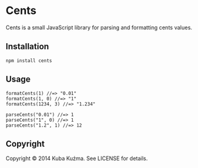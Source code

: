 # Cents

Cents is a small JavaScript library for parsing and formatting cents values.

## Installation

    npm install cents

## Usage

    formatCents(1) //=> "0.01"
    formatCents(1, 0) //=> "1"
    formatCents(1234, 3) //=> "1.234"

    parseCents("0.01") //=> 1
    parseCents("1", 0) //=> 1
    parseCents("1.2", 1) //=> 12

## Copyright

Copyright © 2014 Kuba Kuźma. See LICENSE for details.
